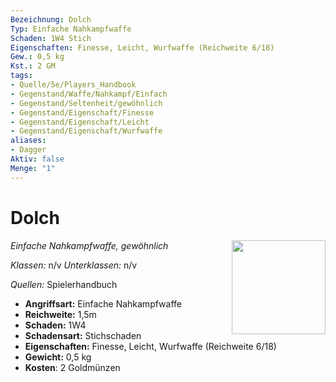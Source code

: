 ```yaml
---
Bezeichnung: Dolch
Typ: Einfache Nahkampfwaffe
Schaden: 1W4 Stich
Eigenschaften: Finesse, Leicht, Wurfwaffe (Reichweite 6/18)
Gew.: 0,5 kg
Kst.: 2 GM
tags:
- Quelle/5e/Players_Handbook
- Gegenstand/Waffe/Nahkampf/Einfach
- Gegenstand/Seltenheit/gewöhnlich
- Gegenstand/Eigenschaft/Finesse
- Gegenstand/Eigenschaft/Leicht
- Gegenstand/Eigenschaft/Wurfwaffe
aliases:
- Dagger
Aktiv: false
Menge: "1"
---
```

# Dolch
*Einfache Nahkampfwaffe, gewöhnlich*
<img src="Symbolik/Gegenstände.webp" align="right" width="150">

_Klassen:_ n/v 
_Unterklassen:_  n/v

_Quellen:_ Spielerhandbuch

- **Angriffsart:** Einfache Nahkampfwaffe
- **Reichweite:** 1,5m
- **Schaden:** 1W4
- **Schadensart:** Stichschaden
- **Eigenschaften:** Finesse, Leicht, Wurfwaffe (Reichweite 6/18)
- **Gewicht:** 0,5 kg
- **Kosten**: 2 Goldmünzen